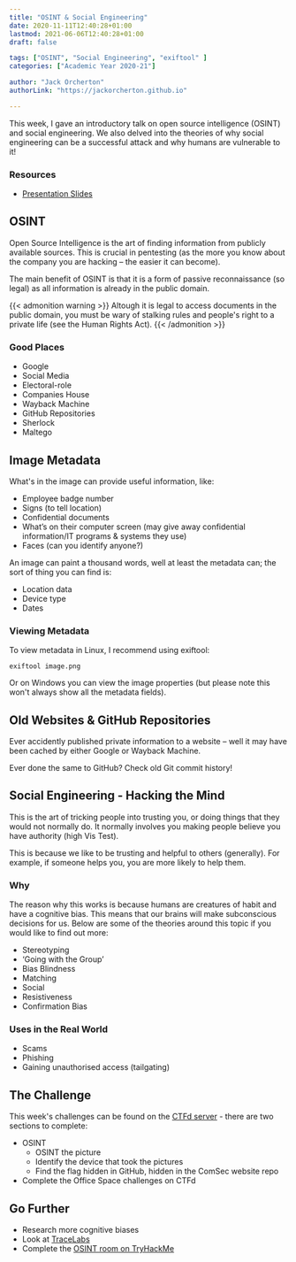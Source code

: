 ```yaml
---
title: "OSINT & Social Engineering"
date: 2020-11-11T12:40:28+01:00
lastmod: 2021-06-06T12:40:28+01:00
draft: false

tags: ["OSINT", "Social Engineering", "exiftool" ]
categories: ["Academic Year 2020-21"]

author: "Jack Orcherton" 
authorLink: "https://jackorcherton.github.io"

---
```



This week, I gave an introductory talk on open source intelligence (OSINT) and social engineering. We also delved into the theories of why social engineering can be a successful attack and why humans are vulnerable to it!

### Resources
- [Presentation Slides](SocialEngineering.pdf)

## OSINT 
Open Source Intelligence is the art of finding information from publicly available sources. This is crucial in pentesting (as the more you know about the company you are hacking – the easier it can become).

The main benefit of OSINT is that it is a form of passive reconnaissance (so legal) as all information is already in the public domain.


{{< admonition warning >}}
Altough it is legal to access documents in the public domain, you must be wary of stalking rules and people's right to a private life (see the Human Rights Act).
{{< /admonition >}}

### Good Places
- Google
- Social Media
- Electoral-role
- Companies House
- Wayback Machine
- GitHub Repositories
- Sherlock
- Maltego

## Image Metadata
What's in the image can provide useful information, like:

- Employee badge number
- Signs (to tell location)
- Confidential documents
- What’s on their computer screen (may give away confidential information/IT programs & systems they use)
- Faces (can you identify anyone?)

An image can paint a thousand words, well at least the metadata can; the sort of thing you can find is:
- Location data
- Device type
- Dates

### Viewing Metadata
To view metadata in Linux, I recommend using exiftool:

```
exiftool image.png
```

Or on Windows you can view the image properties (but please note this won't always show all the metadata fields).

## Old Websites & GitHub Repositories
Ever accidently published private information to a website – well 
it may have been cached by either Google or Wayback Machine.

Ever done the same to GitHub? Check old Git commit history!

## Social Engineering - Hacking the Mind

This is the art of tricking people into trusting you, or doing things that they would not normally do. It normally involves you making people believe you have authority (high Vis Test).

This is because we like to be trusting and helpful to others (generally). For example, if someone helps you, you are more likely to help them.

### Why
The reason why this works is because humans are creatures of habit and have a cognitive bias. This means that our brains will make subconscious decisions for us. Below are some of the theories around this topic if you would like to find out more:

- Stereotyping
- ‘Going with the Group’
- Bias Blindness
- Matching
- Social
- Resistiveness
- Confirmation Bias

### Uses in the Real World 
- Scams
- Phishing
- Gaining unauthorised access (tailgating)

## The Challenge
This week's challenges can be found on the [CTFd server](https://cueh-comsec.ctfd.io/challenges) - there are two sections to complete:
 - OSINT
    - OSINT the picture
    - Identify the device that took the pictures
    - Find the flag hidden in GitHub, hidden in the ComSec website repo
- Complete the Office Space challenges on CTFd

## Go Further
- Research more cognitive biases
- Look at [TraceLabs](https://www.tracelabs.org/)
- Complete the [OSINT room on TryHackMe](https://tryhackme.com/room/ohsint)
